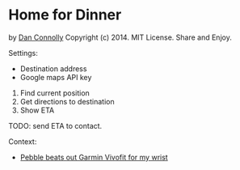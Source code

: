 # Home for Dinner

by [Dan Connolly][dckc]
Copyright (c) 2014. MIT License. Share and Enjoy.

[dckc]: http://www.madmode.com/

Settings:
  - Destination address
  - Google maps API key

  1. Find current position
  2. Get directions to destination
  3. Show ETA

TODO: send ETA to contact.

Context:
  - [Pebble beats out Garmin Vivofit for my wrist][1]

[1]: http://www.madmode.com/2014/12-watch1.html
